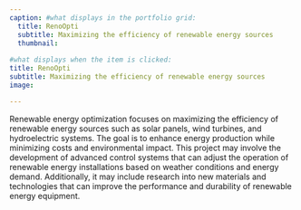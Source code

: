```yaml
---
caption: #what displays in the portfolio grid:
  title: RenoOpti
  subtitle: Maximizing the efficiency of renewable energy sources
  thumbnail: 
  
#what displays when the item is clicked:
title: RenoOpti
subtitle: Maximizing the efficiency of renewable energy sources
image: 

---
```


Renewable energy optimization focuses on maximizing the efficiency of renewable energy sources such as solar panels, wind turbines, and hydroelectric systems. The goal is to enhance energy production while minimizing costs and environmental impact. This project may involve the development of advanced control systems that can adjust the operation of renewable energy installations based on weather conditions and energy demand. Additionally, it may include research into new materials and technologies that can improve the performance and durability of renewable energy equipment.
